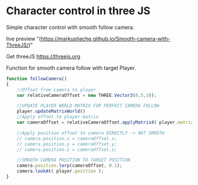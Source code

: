 # Character control in three JS

Simple character control with smooth follow camera.

live preview "(https://markustieche.github.io/Smooth-camera-with-ThreeJS/)"

Get threeJS https://threejs.org

Function for smooth camera follow with target Player.

```javascript
function followCamera()
{
    //Offset from camera to player
    var relativeCameraOffset = new THREE.Vector3(0,5,10);

    //UPDATE PLAYER WORLD MATRIX FOR PERFECT CAMERA FOLLOW
    player.updateMatrixWorld()
    //Apply offset to player matrix
	var cameraOffset = relativeCameraOffset.applyMatrix4( player.matrixWorld );

    //Apply position offset to camera DIRECTLY -> NOT SMOOTH
	// camera.position.x = cameraOffset.x;
	// camera.position.y = cameraOffset.y;
    // camera.position.z = cameraOffset.z;

    //SMOOTH CAMERA POSITION TO TARGET POSITION
    camera.position.lerp(cameraOffset, 0.1);
    camera.lookAt( player.position );
}
```
